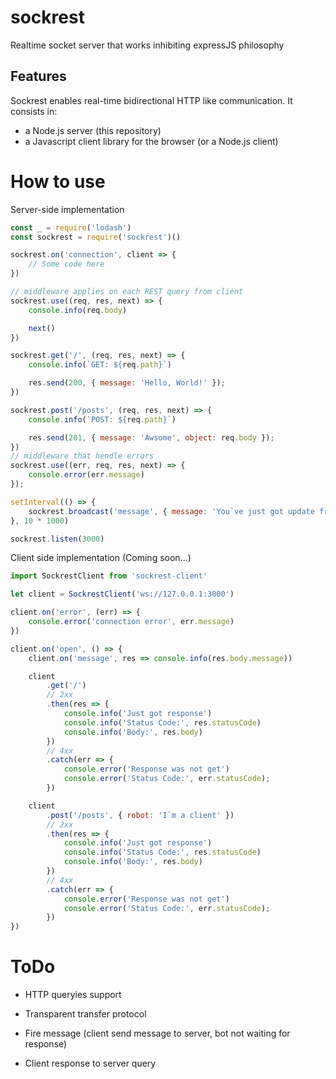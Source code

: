 # sockrest
Realtime socket server that works inhibiting expressJS philosophy

## Features

Sockrest enables real-time bidirectional HTTP like communication. It consists in:

* a Node.js server (this repository)
* a Javascript client library for the browser (or a Node.js client)

# How to use

Server-side implementation

```js
const _ = require('lodash')
const sockrest = require('sockrest')()

sockrest.on('connection', client => {
    // Some code here
})

// middleware applies on each REST query from client
sockrest.use((req, res, next) => {
    console.info(req.body)

    next()
})

sockrest.get('/', (req, res, next) => {
    console.info(`GET: ${req.path}`)

    res.send(200, { message: 'Hello, World!' });
})

sockrest.post('/posts', (req, res, next) => {
    console.info(`POST: ${req.path}`)

    res.send(201, { message: 'Awsome', object: req.body });
})
// middleware that hendle errors
sockrest.use((err, req, res, next) => {
    console.error(err.message)
});

setInterval(() => {
    sockrest.broadcast('message', { message: 'You`ve just got update from server' })
}, 10 * 1000)

sockrest.listen(3000)
```

Client side implementation (Coming soon...)

```js
import SockrestClient from 'sockrest-client'

let client = SockrestClient('ws://127.0.0.1:3000')

client.on('error', (err) => {
    console.error('connection error', err.message)
})

client.on('open', () => {
    client.on('message', res => console.info(res.body.message))

    client
        .get('/')
        // 2xx
        .then(res => {
            console.info('Just got response')
            console.info('Status Code:', res.statusCode)
            console.info('Body:', res.body)
        })
        // 4xx
        .catch(err => {
            console.error('Response was not get')
            console.error('Status Code:', err.statusCode);
        })

    client
        .post('/posts', { robot: 'I`m a client' })
        // 2xx
        .then(res => {
            console.info('Just got response')
            console.info('Status Code:', res.statusCode)
            console.info('Body:', res.body)
        })
        // 4xx
        .catch(err => {
            console.error('Response was not get')
            console.error('Status Code:', err.statusCode);
        })
})
```

# ToDo

* HTTP queryies support

* Transparent transfer protocol

* Fire message (client send message to server, bot not waiting for response)

* Client response to server query
